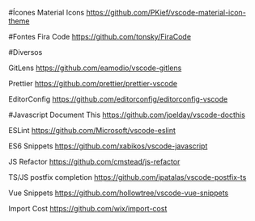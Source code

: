 #Ícones
Material Icons https://github.com/PKief/vscode-material-icon-theme

#Fontes
Fira Code https://github.com/tonsky/FiraCode

#Diversos

GitLens https://github.com/eamodio/vscode-gitlens

Prettier https://github.com/prettier/prettier-vscode

EditorConfig https://github.com/editorconfig/editorconfig-vscode

#Javascript
Document This https://github.com/joelday/vscode-docthis

ESLint https://github.com/Microsoft/vscode-eslint

ES6 Snippets https://github.com/xabikos/vscode-javascript

JS Refactor https://github.com/cmstead/js-refactor

TS/JS postfix completion https://github.com/ipatalas/vscode-postfix-ts

Vue Snippets https://github.com/hollowtree/vscode-vue-snippets

Import Cost https://github.com/wix/import-cost


